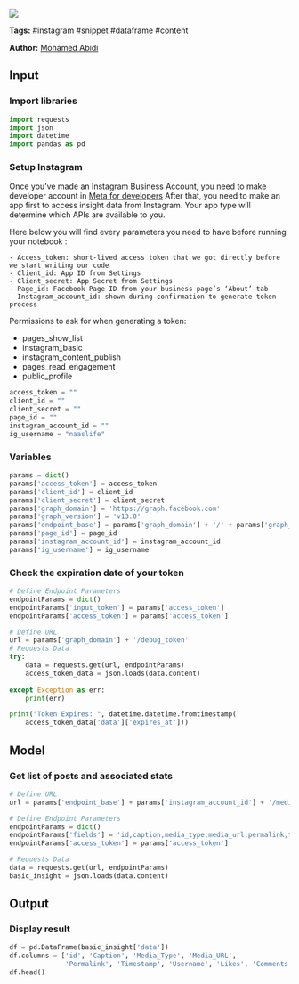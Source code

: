<a href="https://app.naas.ai/user-redirect/naas/downloader?url=https://raw.githubusercontent.com/jupyter-naas/awesome-notebooks/master/Instagram/Instagram_Get_stats_from_posts.ipynb" target="_parent"><img src="https://naasai-public.s3.eu-west-3.amazonaws.com/open_in_naas.svg"/></a>

**Tags:** #instagram #snippet #dataframe #content

**Author:** [Mohamed Abidi](https://www.linkedin.com/in/mohamed-abidi-919505192/)

## Input

### Import libraries


```python
import requests
import json
import datetime
import pandas as pd
```

### Setup Instagram 
Once you’ve made an Instagram Business Account, you need to make developer account in [Meta for developers](https://developers.facebook.com/)
After that, you need to make an app first to access insight data from Instagram. Your app type will determine which APIs are available to you.

Here below you will find every parameters you need to have before running your notebook : 

    - Access_token: short-lived access token that we got directly before we start writing our code
    - Client_id: App ID from Settings
    - Client_secret: App Secret from Settings
    - Page_id: Facebook Page ID from your business page’s ‘About’ tab
    - Instagram_account_id: shown during confirmation to generate token process
    
Permissions to ask for when generating a token:
- pages_show_list
- instagram_basic
- instagram_content_publish
- pages_read_engagement
- public_profile


```python
access_token = ""
client_id = ""
client_secret = ""
page_id = ""
instagram_account_id = ""
ig_username = "naaslife"
```

### Variables


```python
params = dict()
params['access_token'] = access_token        
params['client_id'] = client_id
params['client_secret'] = client_secret
params['graph_domain'] = 'https://graph.facebook.com'
params['graph_version'] = 'v13.0'
params['endpoint_base'] = params['graph_domain'] + '/' + params['graph_version'] + '/'
params['page_id'] = page_id           
params['instagram_account_id'] = instagram_account_id
params['ig_username'] = ig_username
```

### Check the expiration date of your token


```python
# Define Endpoint Parameters
endpointParams = dict()
endpointParams['input_token'] = params['access_token']
endpointParams['access_token'] = params['access_token']

# Define URL
url = params['graph_domain'] + '/debug_token'
# Requests Data
try:
    data = requests.get(url, endpointParams)
    access_token_data = json.loads(data.content)
    
except Exception as err:
    print(err)

print("Token Expires: ", datetime.datetime.fromtimestamp(
    access_token_data['data']['expires_at']))
```

## Model

### Get list of posts and associated stats


```python
# Define URL
url = params['endpoint_base'] + params['instagram_account_id'] + '/media'

# Define Endpoint Parameters
endpointParams = dict()
endpointParams['fields'] = 'id,caption,media_type,media_url,permalink,thumbnail_url,timestamp,username,like_count,comments_count'
endpointParams['access_token'] = params['access_token']

# Requests Data
data = requests.get(url, endpointParams)
basic_insight = json.loads(data.content)
```

## Output

### Display result


```python
df = pd.DataFrame(basic_insight['data'])
df.columns = ['id', 'Caption', 'Media_Type', 'Media_URL',
              'Permalink', 'Timestamp', 'Username', 'Likes', 'Comments']
df.head()
```
